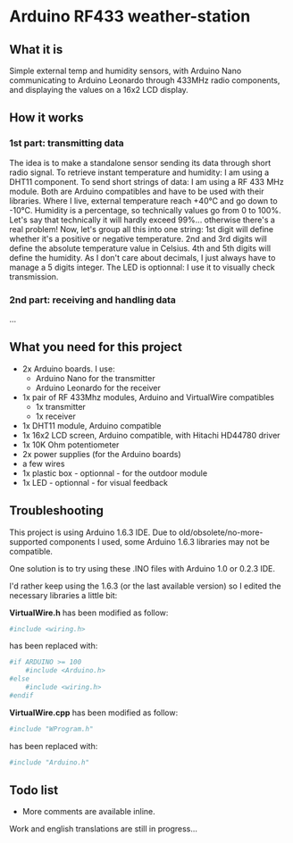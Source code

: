 # Arduino RF433 weather-station

## What it is

Simple external temp and humidity sensors, with Arduino Nano communicating to Arduino Leonardo through 433MHz radio components, and displaying the values on a 16x2 LCD display.

## How it works

### 1st part: transmitting data

The idea is to make a standalone sensor sending its data through short radio signal.
To retrieve instant temperature and humidity: I am using a DHT11 component.
To send short strings of data: I am using a RF 433 MHz module.
Both are Arduino compatibles and have to be used with their libraries.
Where I live, external temperature reach +40°C and go down to -10°C.
Humidity is a percentage, so technically values go from 0 to 100%.
Let's say that technically it will hardly exceed 99%... otherwise there's a real problem!
Now, let's group all this into one string:
1st digit will define whether it's a positive or negative temperature.
2nd and 3rd digits will define the absolute temperature value in Celsius.
4th and 5th digits will define the humidity.
As I don't care about decimals, I just always have to manage a 5 digits integer.
The LED is optionnal: I use it to visually check transmission.

### 2nd part: receiving and handling data

...

## What you need for this project

* 2x Arduino boards. I use:
  * Arduino Nano for the transmitter
  * Arduino Leonardo for the receiver
* 1x pair of RF 433Mhz modules, Arduino and VirtualWire compatibles
  * 1x transmitter
  * 1x receiver
* 1x DHT11 module, Arduino compatible
* 1x 16x2 LCD screen, Arduino compatible, with Hitachi HD44780 driver
* 1x 10K Ohm potentiometer
* 2x power supplies (for the Arduino boards)
* a few wires
* 1x plastic box - optionnal - for the outdoor module
* 1x LED - optionnal - for visual feedback

## Troubleshooting

This project is using Arduino 1.6.3 IDE. Due to old/obsolete/no-more-supported components I used, some Arduino 1.6.3 libraries may not be compatible.

One solution is to try using these .INO files with Arduino 1.0 or 0.2.3 IDE.

I'd rather keep using the 1.6.3 (or the last available version) so I edited the necessary libraries a little bit:

**VirtualWire.h** has been modified as follow:
```python
#include <wiring.h>
```
has been replaced with:
```python
#if ARDUINO >= 100
    #include <Arduino.h>
#else
    #include <wiring.h>
#endif
```

**VirtualWire.cpp** has been modified as follow:
```python
#include "WProgram.h"
```
has been replaced with:
```python
#include "Arduino.h"
```

## Todo list

- More comments are available inline.

Work and english translations are still in progress...

